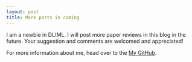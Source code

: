 ```yaml
---
layout: post
title: More posts in coming
---
```


I am a newbie in DL\ML. I will post more paper reviews in this blog in the future. Your suggestion and comments are welcomed and appreciated!


For more information about me, head over to the [My GitHub](https://github.com/cpuyyp).
